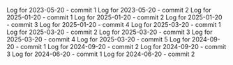 Log for 2023-05-20 - commit 1
Log for 2023-05-20 - commit 2
Log for 2025-01-20 - commit 1
Log for 2025-01-20 - commit 2
Log for 2025-01-20 - commit 3
Log for 2025-01-20 - commit 4
Log for 2025-03-20 - commit 1
Log for 2025-03-20 - commit 2
Log for 2025-03-20 - commit 3
Log for 2025-03-20 - commit 4
Log for 2025-03-20 - commit 5
Log for 2024-09-20 - commit 1
Log for 2024-09-20 - commit 2
Log for 2024-09-20 - commit 3
Log for 2024-06-20 - commit 1
Log for 2024-06-20 - commit 2
